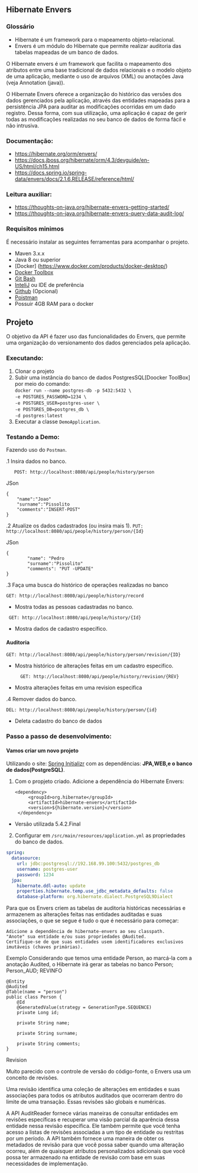 ## Hibernate Envers
### Glossário
* Hibernate é um framework para o mapeamento objeto-relacional. 
* Envers é um módulo do Hibernate que permite realizar auditoria das tabelas mapeadas de um banco de dados.

O Hibernate envers é um framework que facilita o mapeamento dos atributos entre uma base tradicional de dados relacionais e o modelo objeto de uma aplicação, mediante o uso de arquivos (XML) ou anotações Java (veja Annotation (java)). 

O Hibernate Envers oferece a organização do histórico das versões dos dados gerenciados pela aplicação, através das entidades mapeadas para a persistência JPA para auditar as modificações ocorridas em um dado registro. Dessa forma, com sua utilização, uma aplicação é capaz de gerir todas as modificações realizadas no seu banco de dados de forma fácil e não intrusiva.

### Documentação:
* https://hibernate.org/orm/envers/
* https://docs.jboss.org/hibernate/orm/4.3/devguide/en-US/html/ch15.html
* https://docs.spring.io/spring-data/envers/docs/2.1.6.RELEASE/reference/html/

### Leitura auxiliar:
* https://thoughts-on-java.org/hibernate-envers-getting-started/
* https://thoughts-on-java.org/hibernate-envers-query-data-audit-log/

### Requisitos minimos
É necessário instalar as seguintes ferramentas para acompanhar o projeto.
- Maven 3.x.x
- Java 8 ou superior
- [Docker] (https://www.docker.com/products/docker-desktop/)
- [Docker Toolbox](https://docs.docker.com/toolbox/toolbox_install_windows/)
- [Git Bash](https://git-scm.com/)
- [InteliJ](https://www.jetbrains.com/idea/) ou IDE de preferência
- [Github](https://gitforwindows.org/) (Opcional)
- [Poistman](https://www.getpostman.com/downloads/)
- Possuir 4GB RAM para o docker


## Projeto
O objetivo da API é fazer uso das funcionalidades do Envers, que permite uma organização do versionamento dos dados gerenciados pela aplicação.

### Executando:

1. Clonar o projeto
2. Subir uma instância do banco de dados PostgresSQL[Doocker ToolBox] por meio do comando:  
    `docker run --name postgres-db -p 5432:5432 \`  
    `-e POSTGRES_PASSWORD=1234 \`  
    `-e POSTGRES_USER=postgres-user \`  
    `-e POSTGRES_DB=postgres_db \`  
    `-d postgres:latest`  
3. Executar a classe `DemoApplication`.

### Testando a Demo:
 Fazendo uso do `Postman`.
 
.1 Insira dados no banco.
 
 ```	POST: http://localhost:8080/api/people/history/person ```
 
JSon
```
{
	"name":"Joao"
	"surname":"Pissolito
	"comments":"INSERT-POST"
}
```

 .2 Atualize os dados cadastrados (ou insira mais 1).
```	PUT: http://localhost:8080/api/people/history/person/{Id} ```

JSon
```
{
        "name": "Pedro
        "surname":"Pissolito"
        "comments": "PUT -UPDATE"
}
```

.3 Faça uma busca do histórico de operações realizadas no banco

	GET: http://localhost:8080/api/people/history/record 
+ Mostra todas as pessoas cadastradas no banco.

```	GET: http://localhost:8080/api/people/history/{Id}```
+ Mostra dados de cadastro específico.

#### Auditoria

	GET: http://localhost:8080/api/people/history/person/revision/{ID}
+ Mostra histórico de alterações feitas em um cadastro especifico.

        GET: http://localhost:8080/api/people/history/revision/{REV}
+ Mostra alterações feitas em uma revision especifica

.4 Remover dados do banco. 

	DEL: http://localhost:8080/api/people/history/person/{id}  
+ Deleta cadastro do banco de dados

### Passo a passo de desenvolvimento:
#### **Vamos criar um novo projeto**

Utilizando o site: [Spring Initializr](https://start.spring.io/) com as dependências: **JPA,WEB,e o banco de dados(PostgreSQL)**.

1. Com o propjeto criado. Adicione a dependência do Hibernate Envers:

       <dependency>
			<groupId>org.hibernate</groupId>
			<artifactId>hibernate-envers</artifactId>
			<version>${hibernate.version}</version>
		</dependency>
		
 -  Versão utilizada <version>5.4.2.Final</version>

2. Configurar em `/src/main/resources/application.yml` as propriedades do banco de dados.
```yml
spring:
  datasource:
    url: jdbc:postgresql://192.168.99.100:5432/postgres_db
    username: postgres-user
    password: 1234
  jpa:
    hibernate.ddl-auto: update
    properties.hibernate.temp.use_jdbc_metadata_defaults: false
    database-platform: org.hibernate.dialect.PostgreSQL9Dialect
```
Para que os Envers criem as tabelas de auditoria históricas necessárias e armazenem as alterações feitas nas entidades auditadas e suas associações, o que se segue é tudo o que é necessário para começar:

    Adicione a dependência de hibernate-envers ao seu classpath.
    "Anote" sua entidade e/ou suas propriedades @Audited.
    Certifique-se de que suas entidades usem identificadores exclusivos imutáveis (chaves primárias).
    
    
 Exemplo
 Considerando que temos uma entidade Person, ao marcá-la com a anotação Audited, o Hibernate irá gerar as tabelas no banco
 Person; Person_AUD; REVINFO
```    
@Entity
@Audited
@Table(name = "person")
public class Person {
    @Id
    @GeneratedValue(strategy = GenerationType.SEQUENCE)
    private Long id;

    private String name;

    private String surname;

    private String comments;
}
```
Revision

Muito parecido com o controle de versão do código-fonte, o Envers usa um conceito de revisões.

Uma revisão identifica uma coleção de alterações em entidades e suas associações para todos os atributos auditados que ocorreram dentro do limite de uma transação. Essas revisões são globais e numéricas.

A API AuditReader fornece várias maneiras de consultar entidades em revisões específicas e recuperar uma visão parcial da aparência dessa entidade nessa revisão específica. Ele também permite que você tenha acesso a listas de revisões associadas a um tipo de entidade ou restritas por um período. A API também fornece uma maneira de obter os metadados de revisão para que você possa saber quando uma alteração ocorreu, além de quaisquer atributos personalizados adicionais que você possa ter armazenado na entidade de revisão com base em suas necessidades de implementação.
